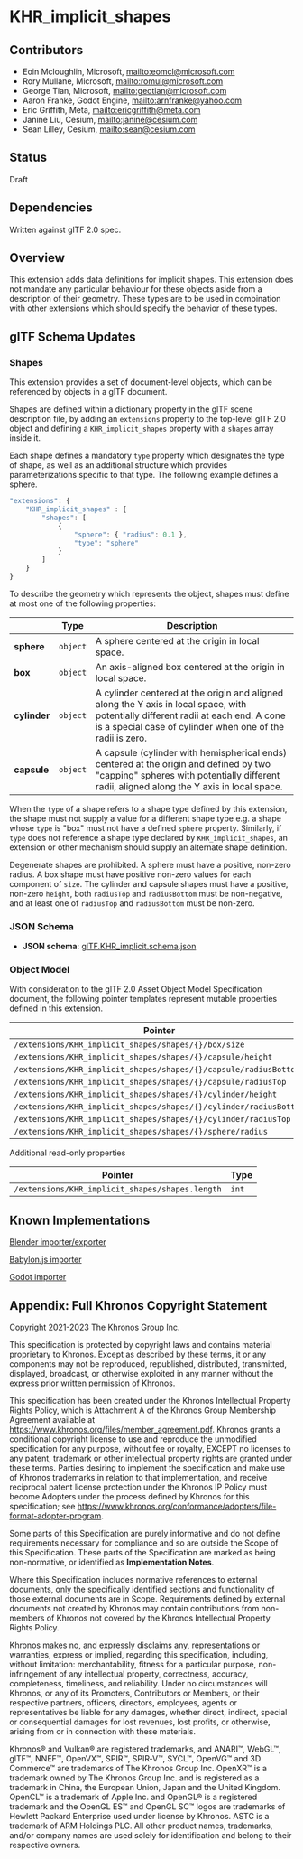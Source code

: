 # KHR_implicit_shapes

## Contributors

* Eoin Mcloughlin, Microsoft, <mailto:eomcl@microsoft.com>
* Rory Mullane, Microsoft, <mailto:romul@microsoft.com>
* George Tian, Microsoft, <mailto:geotian@microsoft.com>
* Aaron Franke, Godot Engine, <mailto:arnfranke@yahoo.com>
* Eric Griffith, Meta, <mailto:ericgriffith@meta.com>
* Janine Liu, Cesium, <mailto:janine@cesium.com>
* Sean Lilley, Cesium, <mailto:sean@cesium.com>

## Status

Draft

## Dependencies

Written against glTF 2.0 spec.

## Overview

This extension adds data definitions for implicit shapes. This extension does not mandate any particular behaviour for these objects aside from a description of their geometry. These types are to be used in combination with other extensions which should specify the behavior of these types.

## glTF Schema Updates

### Shapes

This extension provides a set of document-level objects, which can be referenced by objects in a glTF document.

Shapes are defined within a dictionary property in the glTF scene description file, by adding an `extensions` property to the top-level glTF 2.0 object and defining a `KHR_implicit_shapes` property with a `shapes` array inside it.

Each shape defines a mandatory `type` property which designates the type of shape, as well as an additional structure which provides parameterizations specific to that type. The following example defines a sphere.

```javascript
"extensions": {
    "KHR_implicit_shapes" : {
        "shapes": [
            {
                "sphere": { "radius": 0.1 },
                "type": "sphere"
            }
        ]
    }
}
```

To describe the geometry which represents the object, shapes must define at most one of the following properties:

| |Type|Description|
|-|-|-|
|**sphere**|`object`|A sphere centered at the origin in local space.|
|**box**|`object`|An axis-aligned box centered at the origin in local space.|
|**cylinder**|`object`|A cylinder centered at the origin and aligned along the Y axis in local space, with potentially different radii at each end. A cone is a special case of cylinder when one of the radii is zero.|
|**capsule**|`object`|A capsule (cylinder with hemispherical ends) centered at the origin and defined by two "capping" spheres with potentially different radii, aligned along the Y axis in local space.|

When the `type` of a shape refers to a shape type defined by this extension, the shape must not supply a value for a different shape type e.g. a shape whose `type` is "box" must not have a defined `sphere` property. Similarly, if `type` does not reference a shape type declared by `KHR_implicit_shapes`, an extension or other mechanism should supply an alternate shape definition.

Degenerate shapes are prohibited. A sphere must have a positive, non-zero radius. A box shape must have positive non-zero values for each component of `size`. The cylinder and capsule shapes must have a positive, non-zero `height`, both `radiusTop` and `radiusBottom` must be non-negative, and at least one of `radiusTop` and `radiusBottom` must be non-zero.

### JSON Schema

* **JSON schema**: [glTF.KHR_implicit.schema.json](schema/glTF.KHR_implicit_shapes.schema.json)

### Object Model

With consideration to the glTF 2.0 Asset Object Model Specification document, the following pointer templates represent mutable properties defined in this extension.

| Pointer | Type|
|-|-|
| `/extensions/KHR_implicit_shapes/shapes/{}/box/size` | `float3`|
| `/extensions/KHR_implicit_shapes/shapes/{}/capsule/height` | `float`|
| `/extensions/KHR_implicit_shapes/shapes/{}/capsule/radiusBottom` | `float`|
| `/extensions/KHR_implicit_shapes/shapes/{}/capsule/radiusTop` | `float`|
| `/extensions/KHR_implicit_shapes/shapes/{}/cylinder/height` | `float`|
| `/extensions/KHR_implicit_shapes/shapes/{}/cylinder/radiusBottom` | `float`|
| `/extensions/KHR_implicit_shapes/shapes/{}/cylinder/radiusTop` | `float`|
| `/extensions/KHR_implicit_shapes/shapes/{}/sphere/radius` | `float`|

Additional read-only properties

| Pointer | Type|
|-|-|
| `/extensions/KHR_implicit_shapes/shapes.length` | `int`|

## Known Implementations

[Blender importer/exporter](https://github.com/eoineoineoin/glTF_Physics_Blender_Exporter)

[Babylon.js importer](https://github.com/eoineoineoin/glTF_Physics_Babylon)

[Godot importer](https://github.com/eoineoineoin/glTF_Physics_Godot_Importer)

## Appendix: Full Khronos Copyright Statement

Copyright 2021-2023 The Khronos Group Inc.

This specification is protected by copyright laws and contains material proprietary
to Khronos. Except as described by these terms, it or any components
may not be reproduced, republished, distributed, transmitted, displayed, broadcast,
or otherwise exploited in any manner without the express prior written permission
of Khronos.

This specification has been created under the Khronos Intellectual Property Rights
Policy, which is Attachment A of the Khronos Group Membership Agreement available at
https://www.khronos.org/files/member_agreement.pdf. Khronos grants a conditional
copyright license to use and reproduce the unmodified specification for any purpose,
without fee or royalty, EXCEPT no licenses to any patent, trademark or other
intellectual property rights are granted under these terms. Parties desiring to
implement the specification and make use of Khronos trademarks in relation to that
implementation, and receive reciprocal patent license protection under the Khronos
IP Policy must become Adopters under the process defined by Khronos for this specification;
see https://www.khronos.org/conformance/adopters/file-format-adopter-program.

Some parts of this Specification are purely informative and do not define requirements
necessary for compliance and so are outside the Scope of this Specification. These
parts of the Specification are marked as being non-normative, or identified as
**Implementation Notes**.

Where this Specification includes normative references to external documents, only the
specifically identified sections and functionality of those external documents are in
Scope. Requirements defined by external documents not created by Khronos may contain
contributions from non-members of Khronos not covered by the Khronos Intellectual
Property Rights Policy.

Khronos makes no, and expressly disclaims any, representations or warranties,
express or implied, regarding this specification, including, without limitation:
merchantability, fitness for a particular purpose, non-infringement of any
intellectual property, correctness, accuracy, completeness, timeliness, and
reliability. Under no circumstances will Khronos, or any of its Promoters,
Contributors or Members, or their respective partners, officers, directors,
employees, agents or representatives be liable for any damages, whether direct,
indirect, special or consequential damages for lost revenues, lost profits, or
otherwise, arising from or in connection with these materials.

Khronos® and Vulkan® are registered trademarks, and ANARI™, WebGL™, glTF™, NNEF™, OpenVX™,
SPIR™, SPIR&#8209;V™, SYCL™, OpenVG™ and 3D Commerce™ are trademarks of The Khronos Group Inc.
OpenXR™ is a trademark owned by The Khronos Group Inc. and is registered as a trademark in
China, the European Union, Japan and the United Kingdom. OpenCL™ is a trademark of Apple Inc.
and OpenGL® is a registered trademark and the OpenGL ES™ and OpenGL SC™ logos are trademarks
of Hewlett Packard Enterprise used under license by Khronos. ASTC is a trademark of
ARM Holdings PLC. All other product names, trademarks, and/or company names are used solely
for identification and belong to their respective owners.
